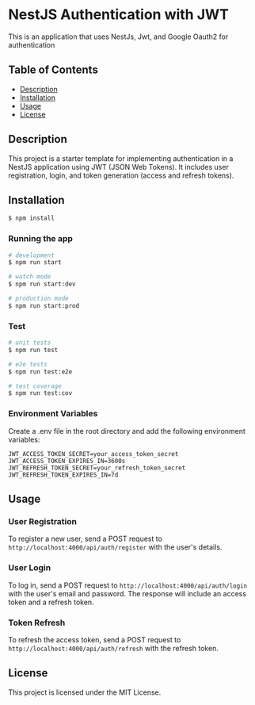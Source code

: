 # NestJS Authentication with JWT

This is an application that uses NestJs, Jwt, and Google Oauth2 for authentication

## Table of Contents

-   [Description](#description)
-   [Installation](#installation)
-   [Usage](#usage)
-   [License](#license)

## Description

This project is a starter template for implementing authentication in a NestJS application using JWT (JSON Web Tokens). It includes user registration, login, and token generation (access and refresh tokens).

## Installation

```bash
$ npm install
```

### Running the app

```bash
# development
$ npm run start

# watch mode
$ npm run start:dev

# production mode
$ npm run start:prod
```

### Test

```bash
# unit tests
$ npm run test

# e2e tests
$ npm run test:e2e

# test coverage
$ npm run test:cov
```

### Environment Variables

Create a .env file in the root directory and add the following environment variables:

```env
JWT_ACCESS_TOKEN_SECRET=your_access_token_secret
JWT_ACCESS_TOKEN_EXPIRES_IN=3600s
JWT_REFRESH_TOKEN_SECRET=your_refresh_token_secret
JWT_REFRESH_TOKEN_EXPIRES_IN=7d
```

## Usage

### User Registration

To register a new user, send a POST request to `http://localhost:4000/api/auth/register` with the user's details.

### User Login

To log in, send a POST request to `http://localhost:4000/api/auth/login` with the user's email and password. The response will include an access token and a refresh token.

### Token Refresh

To refresh the access token, send a POST request to `http://localhost:4000/api/auth/refresh` with the refresh token.

## License

This project is licensed under the MIT License.
